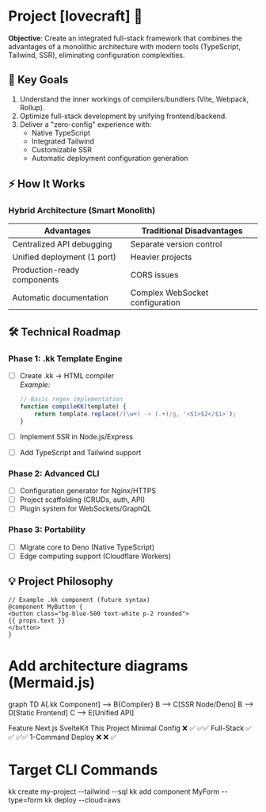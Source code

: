 # Project [lovecraft] 🚀

**Objective**: Create an integrated full-stack framework that combines the advantages of a monolithic architecture with modern tools (TypeScript, Tailwind, SSR), eliminating configuration complexities.

## 🎯 Key Goals

1. Understand the inner workings of compilers/bundlers (Vite, Webpack, Rollup).
2. Optimize full-stack development by unifying frontend/backend.
3. Deliver a "zero-config" experience with:
    - Native TypeScript
    - Integrated Tailwind
    - Customizable SSR
    - Automatic deployment configuration generation

## ⚡️ How It Works

### Hybrid Architecture (Smart Monolith)

| **Advantages**              | **Traditional Disadvantages**   |
| --------------------------- | ------------------------------- |
| Centralized API debugging   | Separate version control        |
| Unified deployment (1 port) | Heavier projects                |
| Production-ready components | CORS issues                     |
| Automatic documentation     | Complex WebSocket configuration |

## 🛠 Technical Roadmap

### Phase 1: .kk Template Engine

-   [ ] Create .kk → HTML compiler  
         _Example:_

    ```js
    // Basic regex implementation
    function compileKK(template) {
    	return template.replace(/(\w+) -> (.+)/g, '<$1>$2</$1>');
    }
    ```

-   [ ] Implement SSR in Node.js/Express
-   [ ] Add TypeScript and Tailwind support

### Phase 2: Advanced CLI

-   [ ] Configuration generator for Nginx/HTTPS
-   [ ] Project scaffolding (CRUDs, auth, API)
-   [ ] Plugin system for WebSockets/GraphQL

### Phase 3: Portability

-   [ ] Migrate core to Deno (Native TypeScript)
-   [ ] Edge computing support (Cloudflare Workers)

## 💡 Project Philosophy

```kk
// Example .kk component (future syntax)
@component MyButton {
<button class="bg-blue-500 text-white p-2 rounded">
{{ props.text }}
</button>
}
```
# Add architecture diagrams (Mermaid.js)
graph TD
A[.kk Component] --> B{Compiler}
B --> C[SSR Node/Deno]
B --> D[Static Frontend]
C --> E[Unified API]


Feature	Next.js	SvelteKit	This Project
Minimal Config	❌	✅	✅✅
Full-Stack	✅	✅	✅✅
1-Command Deploy	❌	❌	✅

# Target CLI Commands
kk create my-project --tailwind --sql
kk add component MyForm --type=form
kk deploy --cloud=aws
